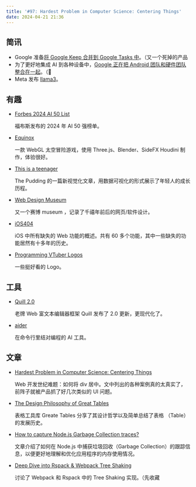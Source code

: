 ```yaml
---
title: '#97: Hardest Problem in Computer Science: Centering Things'
date: 2024-04-21 21:36
---
```




## 简讯

- Google 准备[将 Google Keep 合并到 Google Tasks 中](https://www.androidpolice.com/google-keep-reminders-move-google-tasks-soon/)。（又一个死掉的产品
- 为了更好地集成 AI 到各种设备中，[Google 正在把 Android 团队和硬件团队整合在一起](https://www.theverge.com/2024/4/18/24133881/google-android-pixel-teams-reorg-rick-osterloh)。（👀
- Meta 发布 [llama3](https://github.com/meta-llama/llama3)。

## 有趣

- [Forbes 2024 AI 50 List](https://www.forbes.com/lists/ai50/)
  
    福布斯发布的 2024 年 AI 50 强榜单。
    
- [Equinox](https://equinox.space/)
  
    一款 WebGL 太空冒险游戏，使用 Three.js、Blender、SideFX Houdini 制作，体验很好。
    
- [This is a teenager](https://pudding.cool/2024/03/teenagers/)
  
    The Pudding 的一篇新视觉化文章，用数据可视化的形式展示了年轻人的成长历程。
    
- [Web Design Museum](https://www.webdesignmuseum.org/)
  
    又一个赛博 museum ，记录了千禧年前后的网页/软件设计。
    
- [iOS404](https://ios404.com/)
  
    iOS 中所有缺失的 Web 功能的概述。共有 60 多个功能，其中一些缺失的功能居然有十多年的历史。
    
- [Programming VTuber Logos](https://github.com/Aikoyori/ProgrammingVTuberLogos)
  
    一些挺好看的 Logo。
    

## 工具

- [Quill 2.0](https://slab.com/blog/announcing-quill-2-0/)
  
    老牌 Web 富文本编辑器框架 Quill 发布了 2.0 更新，更现代化了。
    
- [aider](https://github.com/paul-gauthier/aider)
  
    在命令行里结对编程的 AI 工具。
    

## 文章

- [Hardest Problem in Computer Science: Centering Things](https://tonsky.me/blog/centering/)
  
    Web 开发世纪难题：如何将 div 居中。文中列出的各种案例真的太真实了，前阵子就被产品抓了好几次类似的 UI 问题。
    
- [The Design Philosophy of Great Tables](https://posit-dev.github.io/great-tables/blog/design-philosophy/)
  
    表格工具库 Greate Tables 分享了其设计哲学以及简单总结了表格 （Table） 的发展历史。
    
- [How to capture Node.js Garbage Collection traces?](https://blog.gceasy.io/2024/04/03/how-to-capture-node-js-garbage-collection-traces/)
  
    文章介绍了如何在 Node.js 中捕获垃圾回收（Garbage Collection）的跟踪信息，以便更好地理解和优化应用程序的内存使用情况。
    
- [Deep Dive into Rspack & Webpack Tree Shaking](https://github.com/orgs/web-infra-dev/discussions/17)
  
    讨论了 Webpack 和 Rspack 中的 Tree Shaking 实现。（先收藏
